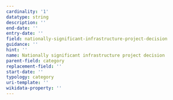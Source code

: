 ```yaml
---
cardinality: '1'
datatype: string
description: ''
end-date: ''
entry-date: ''
field: nationally-significant-infrastructure-project-decision
guidance: ''
hint: ''
name: Nationally significant infrastructure project decision
parent-field: category
replacement-field: ''
start-date: ''
typology: category
uri-template: ''
wikidata-property: ''
---
```

